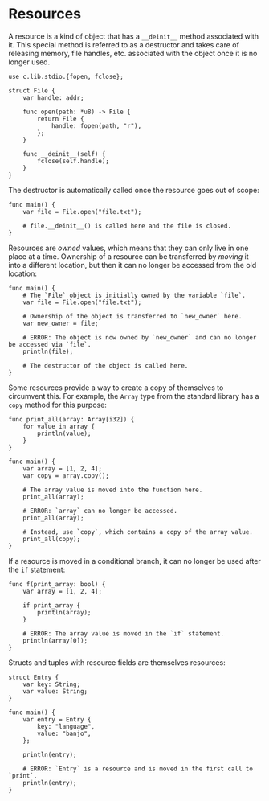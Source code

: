 # Resources

A resource is a kind of object that has a `__deinit__` method associated with it. This special
method is referred to as a destructor and takes care of releasing memory, file handles, etc.
associated with the object once it is no longer used.

```banjo
use c.lib.stdio.{fopen, fclose};

struct File {
    var handle: addr;

    func open(path: *u8) -> File {
        return File {
            handle: fopen(path, "r"),
        };
    }

    func __deinit__(self) {
        fclose(self.handle);
    }
}
```

The destructor is automatically called once the resource goes out of scope:

```banjo
func main() {
    var file = File.open("file.txt");
    
    # file.__deinit__() is called here and the file is closed.
}
```

Resources are _owned_ values, which means that they can only live in one place at a time. Ownership of
a resource can be transferred by _moving_ it into a different location, but then it can no longer be
accessed from the old location:

```banjo
func main() {
    # The `File` object is initially owned by the variable `file`.
    var file = File.open("file.txt");
    
    # Ownership of the object is transferred to `new_owner` here.
    var new_owner = file;

    # ERROR: The object is now owned by `new_owner` and can no longer be accessed via `file`.
    println(file);

    # The destructor of the object is called here.
}
```

Some resources provide a way to create a copy of themselves to circumvent this. For example, the
`Array` type from the standard library has a `copy` method for this purpose:

```banjo
func print_all(array: Array[i32]) {
    for value in array {
        println(value);
    }
}

func main() {
    var array = [1, 2, 4];
    var copy = array.copy();
    
    # The array value is moved into the function here.
    print_all(array);
    
    # ERROR: `array` can no longer be accessed.
    print_all(array);

    # Instead, use `copy`, which contains a copy of the array value.
    print_all(copy);
}
```

If a resource is moved in a conditional branch, it can no longer be used after the `if` statement:

```banjo
func f(print_array: bool) {
    var array = [1, 2, 4];

    if print_array {
        println(array);
    }

    # ERROR: The array value is moved in the `if` statement.
    println(array[0]);
}
```

Structs and tuples with resource fields are themselves resources:

```banjo
struct Entry {
    var key: String;
    var value: String;
}

func main() {
    var entry = Entry {
        key: "language",
        value: "banjo",
    };

    println(entry);

    # ERROR: `Entry` is a resource and is moved in the first call to `print`.
    println(entry);
}
```

